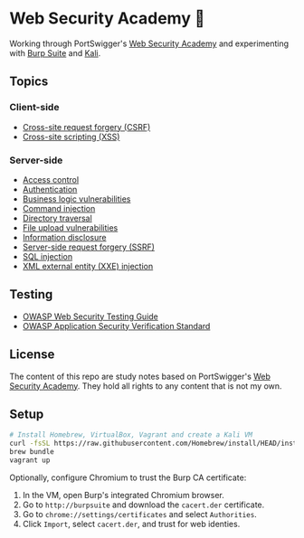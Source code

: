 # Web Security Academy :school:

Working through PortSwigger's [Web Security Academy](https://portswigger.net/web-security) and experimenting with [Burp Suite](https://portswigger.net/burp) and [Kali](https://www.kali.org/).

## Topics

### Client-side
- [Cross-site request forgery (CSRF)](cross-site-request-forgery/README.md)
- [Cross-site scripting (XSS)](cross-site-scripting/README.md)

### Server-side
- [Access control](access-control/README.md)
- [Authentication](authentication/README.md)
- [Business logic vulnerabilities](business-logic-vulnerabilities/README.md)
- [Command injection](command-injection/README.md)
- [Directory traversal](directory-traversal/README.md)
- [File upload vulnerabilities](file-upload-vulnerabilities/README.md)
- [Information disclosure](information-disclosure/README.md)
- [Server-side request forgery (SSRF)](server-side-request-forgery/README.md)
- [SQL injection](sql-injection/README.md)
- [XML external entity (XXE) injection](xml-external-entity-injection/README.md)

## Testing

- [OWASP Web Security Testing Guide](https://github.com/OWASP/wstg)
- [OWASP Application Security Verification Standard](https://github.com/OWASP/ASVS)

## License

The content of this repo are study notes based on PortSwigger's [Web Security Academy](https://portswigger.net/web-security).  They hold all rights to any content that is not my own.

## Setup
```sh
# Install Homebrew, VirtualBox, Vagrant and create a Kali VM
curl -fsSL https://raw.githubusercontent.com/Homebrew/install/HEAD/install.sh | bash
brew bundle
vagrant up
```

Optionally, configure Chromium to trust the Burp CA certificate:

1. In the VM, open Burp's integrated Chromium browser.
2. Go to `http://burpsuite` and download the `cacert.der` certificate.
3. Go to `chrome://settings/certificates` and select `Authorities`.
4. Click `Import`, select `cacert.der`, and trust for web identies.
